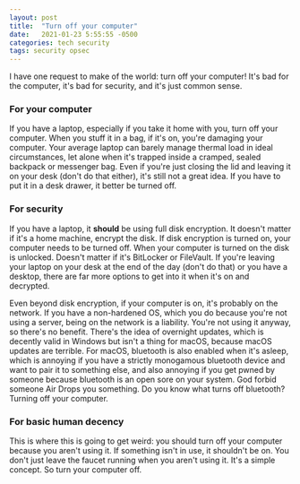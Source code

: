 ```yaml
---
layout: post
title:  "Turn off your computer"
date:   2021-01-23 5:55:55 -0500
categories: tech security
tags: security opsec
---
```

I have one request to make of the world: turn off your computer!  It's bad for the computer, it's bad for security, and it's just common sense.

### For your computer
If you have a laptop, especially if you take it home with you, turn off your computer.  When you stuff it in a bag, if it's on, you're damaging your computer.  Your average laptop can barely manage thermal load in ideal circumstances, let alone when it's trapped inside a cramped, sealed backpack or messenger bag.  Even if you're just closing the lid and leaving it on your desk (don't do that either), it's still not a great idea.  If you have to put it in a desk drawer, it better be turned off.

### For security
If you have a laptop, it **should** be using full disk encryption.  It doesn't matter if it's a home machine, encrypt the disk.  If disk encryption is turned on, your computer needs to be turned off.  When your computer is turned on the disk is unlocked.  Doesn't matter if it's BitLocker or FileVault.  If you're leaving your laptop on your desk at the end of the day (don't do that) or you have a desktop, there are far more options to get into it when it's on and decrypted.

Even beyond disk encryption, if your computer is on, it's probably on the network.  If you have a non-hardened OS, which you do because you're not using a server, being on the network is a liability.  You're not using it anyway, so there's no benefit.  There's the idea of overnight updates, which is decently valid in Windows but isn't a thing for macOS, because macOS updates are terrible.  For macOS, bluetooth is also enabled when it's asleep, which is annoying if you have a strictly monogamous bluetooth device and want to pair it to something else, and also annoying if you get pwned by someone because bluetooth is an open sore on your system.  God forbid someone Air Drops you something.  Do you know what turns off bluetooth?  Turning off your computer.

### For basic human decency 
This is where this is going to get weird: you should turn off your computer because you aren't using it.  If something isn't in use, it shouldn't be on.  You don't just leave the faucet running when you aren't using it.  It's a simple concept.  So turn your computer off.
